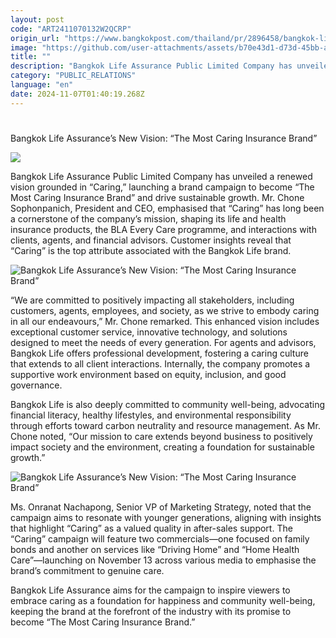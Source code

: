 ```yaml
---
layout: post
code: "ART2411070132W2QCRP"
origin_url: "https://www.bangkokpost.com/thailand/pr/2896458/bangkok-life-assurances-new-vision-the-most-caring-insurance-brand"
image: "https://github.com/user-attachments/assets/b70e43d1-d73d-45bb-a9c1-6b715619f5b4"
title: ""
description: "Bangkok Life Assurance Public Limited Company has unveiled a renewed vision grounded in “Caring,” launching a brand campaign to become “The Most Caring Insurance Brand” and drive sustainable growth. Mr. Chone Sophonpanich, President and CEO, emphasised that “Caring” has long been a cornerstone of the company’s mission, shaping its life and health insurance products, the BLA Every Care programme, and interactions with clients, agents, and financial advisors. Customer insights reveal that “Caring” is the top attribute associated with the Bangkok Life brand."
category: "PUBLIC_RELATIONS"
language: "en"
date: 2024-11-07T01:40:19.268Z
---
```


# 

Bangkok Life Assurance’s New Vision: “The Most Caring Insurance Brand”

![](https://github.com/user-attachments/assets/378639ae-fa71-4010-8334-7ba84c2fa5f6)

Bangkok Life Assurance Public Limited Company has unveiled a renewed vision grounded in “Caring,” launching a brand campaign to become “The Most Caring Insurance Brand” and drive sustainable growth. Mr. Chone Sophonpanich, President and CEO, emphasised that “Caring” has long been a cornerstone of the company’s mission, shaping its life and health insurance products, the BLA Every Care programme, and interactions with clients, agents, and financial advisors. Customer insights reveal that “Caring” is the top attribute associated with the Bangkok Life brand. 

![Bangkok Life Assurance’s New Vision: “The Most Caring Insurance Brand”](https://github.com/user-attachments/assets/89ed0847-3014-463e-8665-300ea3cad0be)

“We are committed to positively impacting all stakeholders, including customers, agents, employees, and society, as we strive to embody caring in all our endeavours,” Mr. Chone remarked. This enhanced vision includes exceptional customer service, innovative technology, and solutions designed to meet the needs of every generation. For agents and advisors, Bangkok Life offers professional development, fostering a caring culture that extends to all client interactions. Internally, the company promotes a supportive work environment based on equity, inclusion, and good governance. 

Bangkok Life is also deeply committed to community well-being, advocating financial literacy, healthy lifestyles, and environmental responsibility through efforts toward carbon neutrality and resource management. As Mr. Chone noted, “Our mission to care extends beyond business to positively impact society and the environment, creating a foundation for sustainable growth.”  

![Bangkok Life Assurance’s New Vision: “The Most Caring Insurance Brand”](https://github.com/user-attachments/assets/77ba54f8-af45-41d4-a8d9-087d96ebc6f6)

Ms. Onranat Nachapong, Senior VP of Marketing Strategy, noted that the campaign aims to resonate with younger generations, aligning with insights that highlight “Caring” as a valued quality in after-sales support. The “Caring” campaign will feature two commercials—one focused on family bonds and another on services like “Driving Home” and “Home Health Care”—launching on November 13 across various media to emphasise the brand’s commitment to genuine care. 

Bangkok Life Assurance aims for the campaign to inspire viewers to embrace caring as a foundation for happiness and community well-being, keeping the brand at the forefront of the industry with its promise to become “The Most Caring Insurance Brand.”